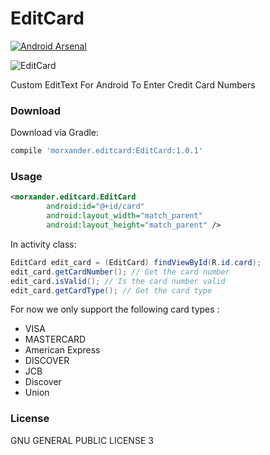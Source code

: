 # EditCard
[![Android Arsenal](https://img.shields.io/badge/Android%20Arsenal-EditCard-brightgreen.svg?style=flat)](http://android-arsenal.com/details/1/4704)

![EditCard](https://raw.githubusercontent.com/Morxander/EditCard/master/demo.gif)

Custom EditText For Android To Enter Credit Card Numbers

### Download

Download via Gradle:

```gradle
compile 'morxander.editcard:EditCard:1.0.1'
```

### Usage

```xml
<morxander.editcard.EditCard
        android:id="@+id/card"
        android:layout_width="match_parent"
        android:layout_height="match_parent" />
```

In activity class:
```java
EditCard edit_card = (EditCard) findViewById(R.id.card);
edit_card.getCardNumber(); // Get the card number
edit_card.isValid(); // Is the card number valid
edit_card.getCardType(); // Get the card type
```

For now we only support the following card types :

* VISA
* MASTERCARD
* American Express
* DISCOVER
* JCB
* Discover
* Union

### License 
GNU GENERAL PUBLIC LICENSE 3
